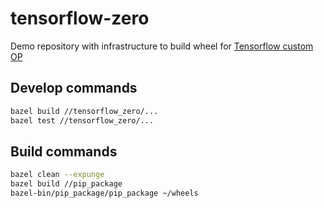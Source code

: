 # tensorflow-zero

Demo repository with infrastructure to build wheel for [Tensorflow custom OP](https://www.tensorflow.org/extend/adding_an_op)

## Develop commands

```bash
bazel build //tensorflow_zero/...
bazel test //tensorflow_zero/...
```

## Build commands

```bash
bazel clean --expunge
bazel build //pip_package
bazel-bin/pip_package/pip_package ~/wheels
```
